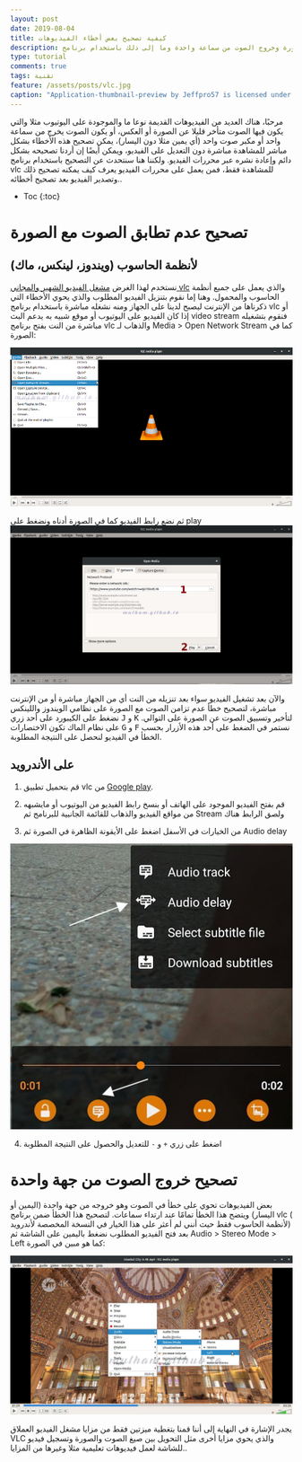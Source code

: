 ```yaml
---
layout: post
date: 2019-08-04
title: كيفية تصحيح بعض أخطاء الفيديوهات 
description: تصحيح أخطاء عدم تطابق الصوت مع الصورة وخروج الصوت من سماعة واحدة وما إلى ذلك باستخدام برنامج vlc
type: tutorial
comments: true
tags: تقنية
feature: /assets/posts/vlc.jpg
caption: "Application-thumbnail-preview by Jeffpro57 is licensed under CC BY 2.0"
---
```


مرحبًا، هناك العديد من الفيديوهات القديمة نوعا ما والموجودة على اليوتيوب مثلا والتي يكون فيها الصوت متأخر قليلا عن الصورة أو العكس، أو يكون الصوت يخرج من سماعة واحد أو مكبر صوت واحد (أي يمين مثلا دون اليسار)، يمكن تصحيح هذه الأخطاء بشكل مباشر للمشاهدة مباشرة دون التعديل على الفيديو، ويمكن أيضًا إن أردنا تصحيحه بشكل دائم وإعادة نشره عبر محررات الفيديو. ولكننا هنا سنتحدث عن التصحيح باستخدام برنامج vlc للمشاهدة فقط، فمن يعمل على محررات الفيديو يعرف كيف يمكنه تصحيح ذلك وتصدير الفيديو بعد تصحيح أخطائه..

* Toc
{:toc}


# تصحيح عدم تطابق الصوت مع الصورة

## ﻷنظمة الحاسوب (ويندوز، لينكس، ماك)

نستخدم لهذا الغرض [مشغل الفيديو الشهير والمجاني vlc](https://www.videolan.org/vlc/index.html) والذي يعمل على جميع أنظمة الحاسوب والمحمول.
وهنا إما نقوم بتنزيل الفيديو المطلوب والذي يحوي الأخطاء التي ذكرناها من الإنترنت ليصبح لدينا على الجهاز ومنه نشغله مباشرة باستخدام برنامج vlc أو إذا كان الفيديو على اليوتيوب أو موقع شبيه به يدعم البث video stream فنقوم بتشغيله مباشرة من النت بفتح برنامج vlc والذهاب لـ Media > Open Network Stream كما في الصورة:

![open network stream vlc](/assets/vlc1.png)

ثم نضع رابط الفيديو كما في الصورة أدناه ونضغط على play
![open network stream vlc - 2](/assets/vlc2.png)

والآن بعد تشغيل الفيديو سواء بعد تنزيله من النت أي من الجهاز مباشرة أو من الإنترنت مباشرة، لتصحيح خطأ عدم تزامن الصوت مع الصورة على نظامي الويندوز واللينكس نضغط على الكيبورد على أحد زري <kbd>J</kbd> و <kbd>K</kbd> لتأخير وتسبيق الصوت عن الصورة على التوالي. على نظام الماك تكون الاختصارات <kbd>G</kbd> و <kbd>F</kbd>
نستمر في الضغط على أحد هذه الأزرار بحسب الخطأ في الفيديو لنحصل على النتيجة المطلوبة.

<amp-ad width="100vw" height="320"
     type="adsense"
     data-ad-client="ca-pub-4752855256699204"
     data-ad-slot="3888202602"
     data-auto-format="rspv"
     data-full-width="">
  <div overflow=""></div>
</amp-ad>


## على اﻷندرويد

1. قم بتحميل تطبيق vlc من [Google play](https://play.google.com/store/apps/details?id=org.videolan.vlc).

2. قم بفتح الفيديو الموجود على الهاتف أو بنسخ رابط الفيديو من اليوتيوب أو مايشبهه من مواقع الفيديو والذهاب للقائمة الجانبية للبرنامج ثم Stream ولصق الرابط هناك

3. من الخيارات في الأسفل اضغط على الأيقونة الظاهرة في الصورة ثم Audio delay

![Audio delay option in vlc Android](/assets/vlc3.jpg)

4. اضغط على زري `+` و `-` للتعديل والحصول على النتيجة المطلوبة


# تصحيح خروج الصوت من جهة واحدة

بعض الفيديوهات تحوي على خطأ في الصوت وهو خروجه من جهة واحدة (اليمين أو اليسار) ويتضح هذا الخطأ تمامًا عند ارتداء سماعات. لتصحيح هذا الخطأ ضمن برنامج vlc ( ﻷنظمة الحاسوب فقط حيث أنني لم أعثر على هذا الخيار في النسخة المخصصة ﻷندرويد) بعد فتح الفيديو المطلوب نضغط باليمين على الشاشة ثم Audio > Stereo Mode > Left كما هو مبين في الصورة:

![حل مشكلة خروج الصوت من جهة أو منفذ واحد](/assets/vlc4.jpg)


يجدر الإشارة في النهاية إلى أننا قمنا بتغطية ميزتين فقط من مزايا مشغل الفيديو العملاق VLC والذي يحوي مزايا أخرى مثل التحويل بين صيغ الصوت والصورة وتسجيل فيديو للشاشة لعمل فيديوهات تعليمية مثلا وغيرها من المزايا..
